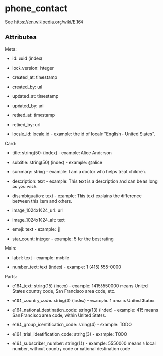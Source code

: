 # phone_contact


See https://en.wikipedia.org/wiki/E.164


## Attributes

Meta:

  * id: uuid (index)

  * lock_version: integer

  * created_at: timestamp

  * created_by: url

  * updated_at: timestamp

  * updated_by: url

  * retired_at: timestamp

  * retired_by: url

  * locale_id: locale.id - example: the id of locale "English - United States".

Card:

  * title: string(50) (index) - example: Alice Anderson

  * subtitle: string(50) (index) - example: @alice

  * summary: string - example: I am a doctor who helps treat children.

  * description: text - example: This text is a description and can be as long as you wish.

  * disambiguation: text - example: This text explains the difference between this item and others.

  * image_1024x1024_url: url

  * image_1024x1024_alt: text

  * emoji: text - example: 🚀

  * star_count: integer - example: 5 for the best rating

Main:

  * label: text - example: mobile

  * number_text: text (index) - example: 1 (415) 555-0000

Parts:

  * e164_text: string(15) (index) - example: 14155550000 means United States country code, San Francisco area code, etc.

  * e164_country_code: string(3) (index) - example: 1 means United States

  * e164_national_destination_code: string(13) (index) - example: 415 means San Francisco area code, within United States.

  * e164_group_identification_code: string(4) - example: TODO

  * e164_trial_identification_code: string(3) - example: TODO

  * e164_subscriber_number: string(14) - example: 5550000 means a local number, without country code or national destination code

